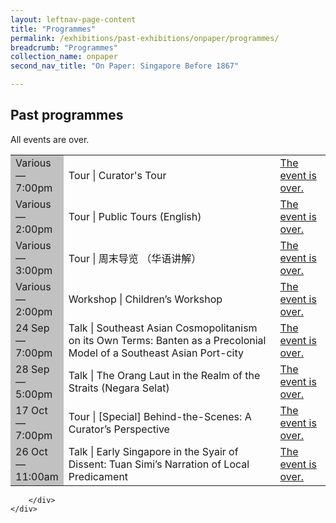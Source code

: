 ```yaml
---
layout: leftnav-page-content
title: "Programmes"
permalink: /exhibitions/past-exhibitions/onpaper/programmes/
breadcrumb: "Programmes"
collection_name: onpaper
second_nav_title: "On Paper: Singapore Before 1867"

---
```


<!-- 

Colours
Upcoming: default colour
Past: #c1c1c1

-->

<section class="sgds-section__progs">
<div class="sgds-container__description">
    <div class="row">
        <div class="col is-full">
            
<h2>Past programmes</h2>

<p>All events are over.</p>

<table class="table table-v">
    <tr>
        <td style="background-color: #c1c1c1;">Various<br>
            &mdash;<br>
            7:00pm</td>
        <td>Tour | Curator's Tour</td>
        <td><a href="/programmes/onpaper/curator-tours/">The event is over.</a></td>
    </tr>    
    <tr>
        <td style="background-color: #c1c1c1;">Various<br>
            &mdash;<br>
            2:00pm</td>
        <td>Tour | Public Tours (English)</td>
        <td><a href="/programmes/onpaper/public-tours/">The event is over.</a></td>
    </tr>    
    <tr>
        <td style="background-color: #c1c1c1;">Various<br>
            &mdash;<br>
            3:00pm</td>
        <td>Tour | 周末导览 （华语讲解）</td>
        <td><a href="/programmes/onpaper/public-tours/">The event is over.</a></td>
    </tr>     
    <tr>    
    <tr>
        <td style="background-color: #c1c1c1;">Various<br>
            &mdash;<br>
            2:00pm</td>
        <td>Workshop | Children’s Workshop</td>
        <td><a href="/programmes/onpaper/children-workshops/">The event is over.</a></td>
    </tr>     
    <tr>
        <td style="background-color: #c1c1c1;">24 Sep<br>
            &mdash;<br>
            7:00pm</td>
        <td>Talk | Southeast Asian Cosmopolitanism on its Own Terms: Banten as a Precolonial Model of a Southeast Asian Port-city</td>
        <td><a href="/programmes/onpaper/20200924-talk/">The event is over.</a></td>
    </tr>    <tr>
        <td style="background-color: #c1c1c1;">28 Sep<br>
            &mdash;<br>
            5:00pm</td>
        <td>Talk | The Orang Laut in the Realm of the Straits (Negara Selat)</td>
        <td><a href="/programmes/onpaper/20200928-talk/">The event is over.</a></td>
    </tr>
    <tr>
        <td style="background-color: #c1c1c1;">17 Oct<br>
            &mdash;<br>
            7:00pm</td>
        <td>Tour | &#91;Special&#93; Behind-the-Scenes: A Curator’s Perspective</td>
        <td><a href="/programmes/onpaper/curator-tours/">The event is over.</a></td>
    </tr>    
    <tr>
        <td style="background-color: #c1c1c1;">26 Oct<br>
            &mdash;<br>
            11:00am</td>
        <td>Talk | Early Singapore in the Syair of Dissent: Tuan Simi’s Narration of Local Predicament </td>
        <td><a href="/programmes/onpaper/20201026-talk/">The event is over.</a></td>
    </tr>    
</table>

        </div>
    </div>
</div>
</section>